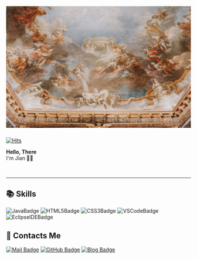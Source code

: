 # ![HEAD IMAGE](/IMAGE/PalaceOfVersailles.jpg "베르사유궁전")

<!-- VISITOR COUNTER -->
[![Hits](https://hits.sh/github.com/NOSTALJIAN/hits.svg?view=today-total&style=flat-square&color=a0a0a0&labelColor=f68888)](https://hits.sh/github.com/NOSTALJIAN/hits/)

**Hello, There** <br>
I'm Jian 👋🏻

<br>

---

<!-- BADGE START -->

## 📚 Skills

![JavaBadge](https://img.shields.io/badge/JAVA-007396?style=flat-logo=Java&logoColor=white)
![HTML5Badge](https://img.shields.io/badge/HTML5-E34F26?style=flat-square&logo=HTML5&logoColor=white)
![CSS3Badge](https://img.shields.io/badge/CSS3-1572B6?style=flat-square&logo=CSS3&logoColor=white)
![VSCodeBadge](https://img.shields.io/badge/VSCode-007ACC?style=flat-square&logo=VisualStudioCode&logoColor=white)
![EclipseIDEBadge](https://img.shields.io/badge/EclipseIDE-2C2255?style=flat-square&logo=EclipseIDE&logoColor=white)
<!-- ![PythonBadge]() -->
<!-- ![JavaScriptBadge]() -->
<!-- ![MySQLBadge]() -->
<!-- ![C++Badge]() -->

## 📱 Contacts Me <br>

[![Mail Badge](https://img.shields.io/badge/NOSTALL.JIAN@GMAIL.COM-EA4335?style=flat-square&logo=Gmail&logoColor=white)](mailto:nostall.jian@gmail.com)
[![GitHub Badge](https://img.shields.io/badge/GITHUB-181717?style=flat-square&logo=GitHub&logoColor=white)](https://github.com/NOSTALJIAN)
[![Blog Badge](https://img.shields.io/badge/JIAN's&nbsp;BLOG-81C5BD?style=flat-square&logo=GitHubSponsors&logoColor=white)](https://nostal-jian.tistory.com)

<!-- END -->